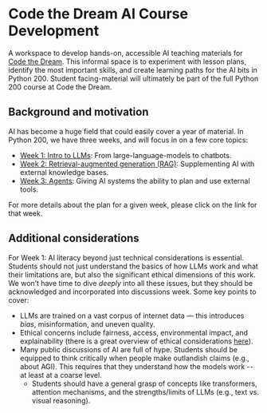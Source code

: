 # Code the Dream AI Course Development
A workspace to develop hands-on, accessible AI teaching materials for [Code the Dream](https://codethedream.org/). This informal space is to experiment with lesson plans, identify the most important skills, and create learning paths for the AI bits in Python 200. Student facing-material will ultimately be part of the full Python 200 course at Code the Dream. 

## Background and motivation
AI has become a huge field that could easily cover a year of material. In Python 200, we have three weeks, and will focus in on a few core topics: 

- [Week 1: Intro to LLMs](week1.md): From large-language-models to chatbots.
- [Week 2: Retrieval-augmented generation (RAG)](week2.md): Supplementing AI with external knowledge bases.
- [Week 3: Agents](week3.md): Giving AI systems the ability to plan and use external tools.

For more details about the plan for a given week, please click on the link for that week.

## Additional considerations
For Week 1: AI literacy beyond just technical considerations is essential. Students should not just understand the basics of how LLMs work and what their limitations are, but also the significant ethical dimensions of this work. We won’t have time to dive *deeply* into all these issues, but they should be acknowledged and incorporated into discussions week. Some key points to cover: 

- LLMs are trained on a vast corpus of internet data — this introduces *bias*, misinformation, and uneven quality.
- Ethical concerns include fairness, access, environmental impact, and explainability (there is a great overview of ethical considerations [here](https://libguides.amherst.edu/c.php?g=1350530&p=9969379)). 
- Many public discussions of AI are full of hype. Students should be equipped to think critically when people make outlandish claims (e.g., about AGI). This requires that they understand how the models work -- at least at a coarse level. 
  - Students should have a general grasp of concepts like transformers, attention mechanisms, and the strengths/limits of LLMs (e.g., text vs. visual reasoning).
